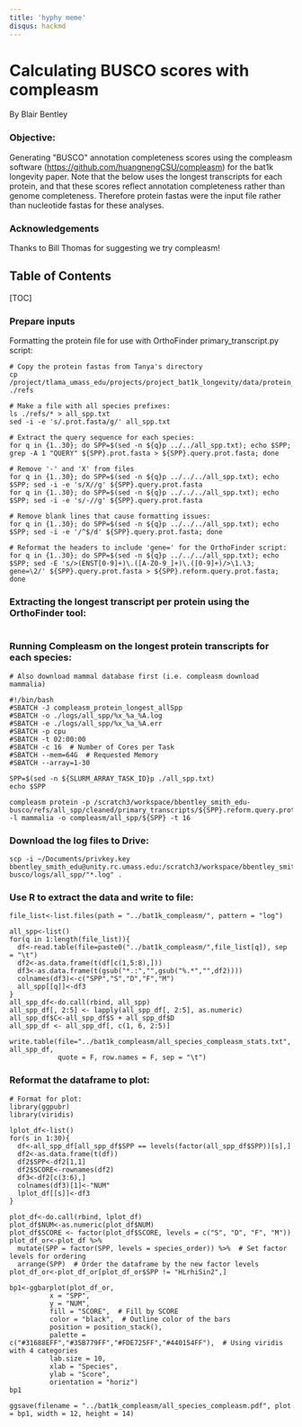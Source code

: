 ```yaml
---
title: 'hyphy meme'
disqus: hackmd
---
```


Calculating BUSCO scores with compleasm
===
By Blair Bentley

### Objective: 
Generating "BUSCO" annotation completeness scores using the compleasm software (https://github.com/huangnengCSU/compleasm) for the bat1k longevity paper. Note that the below uses the longest transcripts for each protein, and that these scores reflect annotation completeness rather than genome completeness. Therefore protein fastas were the input file rather than nucleotide fastas for these analyses. 

### Acknowledgements
Thanks to Bill Thomas for suggesting we try compleasm!

## Table of Contents

[TOC]

### Prepare inputs
Formatting the protein file for use with OrthoFinder primary_transcript.py script:
```
# Copy the protein fastas from Tanya's directory
cp /project/tlama_umass_edu/projects/project_bat1k_longevity/data/protein_fastas/ ./refs

# Make a file with all species prefixes:
ls ./refs/* > all_spp.txt
sed -i -e 's/.prot.fasta/g/' all_spp.txt

# Extract the query sequence for each species:
for q in {1..30}; do SPP=$(sed -n ${q}p ../../all_spp.txt); echo $SPP; grep -A 1 "QUERY" ${SPP}.prot.fasta > ${SPP}.query.prot.fasta; done

# Remove '-' and 'X' from files
for q in {1..30}; do SPP=$(sed -n ${q}p ../../../all_spp.txt); echo $SPP; sed -i -e 's/X//g' ${SPP}.query.prot.fasta
for q in {1..30}; do SPP=$(sed -n ${q}p ../../../all_spp.txt); echo $SPP; sed -i -e 's/-//g' ${SPP}.query.prot.fasta

# Remove blank lines that cause formatting issues:
for q in {1..30}; do SPP=$(sed -n ${q}p ../../../all_spp.txt); echo $SPP; sed -i -e '/^$/d' ${SPP}.query.prot.fasta; done

# Reformat the headers to include 'gene=' for the OrthoFinder script:
for q in {1..30}; do SPP=$(sed -n ${q}p ../../../all_spp.txt); echo $SPP; sed -E 's/>(ENST[0-9]+)\.([A-Z0-9_]+)\.([0-9]+)/>\1.\3; gene=\2/' ${SPP}.query.prot.fasta > ${SPP}.reform.query.prot.fasta; done
```
### Extracting the longest transcript per protein using the OrthoFinder tool:
```for q in {1..30}; do SPP=$(sed -n ${q}p ../../../all_spp.txt); echo $SPP; python ~/OrthoFinder/tools/primary_transcript.py ${SPP}.reform.query.prot.fasta; done
```
### Running Compleasm on the longest protein transcripts for each species:
```# Ensure the below script is run with the compleasm conda environment activated:
# Also download mammal database first (i.e. compleasm download mammalia)

#!/bin/bash
#SBATCH -J compleasm_protein_longest_allSpp
#SBATCH -o ./logs/all_spp/%x_%a_%A.log
#SBATCH -e ./logs/all_spp/%x_%a_%A.err
#SBATCH -p cpu
#SBATCH -t 02:00:00
#SBATCH -c 16  # Number of Cores per Task
#SBATCH --mem=64G  # Requested Memory
#SBATCH --array=1-30

SPP=$(sed -n ${SLURM_ARRAY_TASK_ID}p ./all_spp.txt)
echo $SPP

compleasm protein -p /scratch3/workspace/bbentley_smith_edu-busco/refs/all_spp/cleaned/primary_transcripts/${SPP}.reform.query.prot.fasta -l mammalia -o compleasm/all_spp/${SPP} -t 16
```
### Download the log files to Drive:
```
scp -i ~/Documents/privkey.key bbentley_smith_edu@unity.rc.umass.edu:/scratch3/workspace/bbentley_smith_edu-busco/logs/all_spp/"*.log" .
```
### Use R to extract the data and write to file:
```
file_list<-list.files(path = "../bat1k_compleasm/", pattern = "log")

all_spp<-list()
for(q in 1:length(file_list)){
  df<-read.table(file=paste0("../bat1k_compleasm/",file_list[q]), sep = "\t")
  df2<-as.data.frame(t(df[c(1,5:8),]))
  df3<-as.data.frame(t(gsub("*.:","",gsub("%.*","",df2))))
  colnames(df3)<-c("SPP","S","D","F","M")
  all_spp[[q]]<-df3
}
all_spp_df<-do.call(rbind, all_spp)
all_spp_df[, 2:5] <- lapply(all_spp_df[, 2:5], as.numeric)
all_spp_df$C<-all_spp_df$S + all_spp_df$D
all_spp_df <- all_spp_df[, c(1, 6, 2:5)]

write.table(file="../bat1k_compleasm/all_species_compleasm_stats.txt", all_spp_df,
            quote = F, row.names = F, sep = "\t")
```
### Reformat the dataframe to plot:
```
# Format for plot:
library(ggpubr)
library(viridis)

lplot_df<-list()
for(s in 1:30){
  df<-all_spp_df[all_spp_df$SPP == levels(factor(all_spp_df$SPP))[s],]
  df2<-as.data.frame(t(df))
  df2$SPP<-df2[1,1]
  df2$SCORE<-rownames(df2)
  df3<-df2[c(3:6),]
  colnames(df3)[1]<-"NUM"
  lplot_df[[s]]<-df3
}

plot_df<-do.call(rbind, lplot_df)
plot_df$NUM<-as.numeric(plot_df$NUM)
plot_df$SCORE <- factor(plot_df$SCORE, levels = c("S", "D", "F", "M"))
plot_df_or<-plot_df %>%
  mutate(SPP = factor(SPP, levels = species_order)) %>%  # Set factor levels for ordering
  arrange(SPP)  # Order the dataframe by the new factor levels
plot_df_or<-plot_df_or[plot_df_or$SPP != "HLrhiSin2",]

bp1<-ggbarplot(plot_df_or, 
          x = "SPP", 
          y = "NUM", 
          fill = "SCORE",  # Fill by SCORE
          color = "black",  # Outline color of the bars
          position = position_stack(),  
          palette = c("#31688EFF","#35B779FF","#FDE725FF","#440154FF"),  # Using viridis with 4 categories
          lab.size = 10,  
          xlab = "Species",  
          ylab = "Score",
          orientation = "horiz")
bp1

ggsave(filename = "../bat1k_compleasm/all_species_compleasm.pdf", plot = bp1, width = 12, height = 14)
```